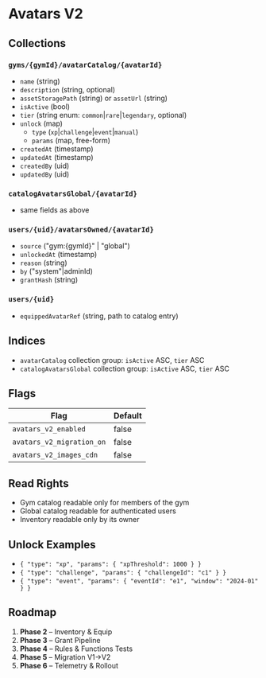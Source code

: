 # Avatars V2

## Collections

### `gyms/{gymId}/avatarCatalog/{avatarId}`
- `name` (string)
- `description` (string, optional)
- `assetStoragePath` (string) or `assetUrl` (string)
- `isActive` (bool)
- `tier` (string enum: `common`|`rare`|`legendary`, optional)
- `unlock` (map)
  - `type` (`xp`|`challenge`|`event`|`manual`)
  - `params` (map, free-form)
- `createdAt` (timestamp)
- `updatedAt` (timestamp)
- `createdBy` (uid)
- `updatedBy` (uid)

### `catalogAvatarsGlobal/{avatarId}`
- same fields as above

### `users/{uid}/avatarsOwned/{avatarId}`
- `source` ("gym:{gymId}" | "global")
- `unlockedAt` (timestamp)
- `reason` (string)
- `by` ("system"|adminId)
- `grantHash` (string)

### `users/{uid}`
- `equippedAvatarRef` (string, path to catalog entry)

## Indices
- `avatarCatalog` collection group: `isActive` ASC, `tier` ASC
- `catalogAvatarsGlobal` collection group: `isActive` ASC, `tier` ASC

## Flags
| Flag | Default |
|------|---------|
| `avatars_v2_enabled` | false |
| `avatars_v2_migration_on` | false |
| `avatars_v2_images_cdn` | false |

## Read Rights
- Gym catalog readable only for members of the gym
- Global catalog readable for authenticated users
- Inventory readable only by its owner

## Unlock Examples
- `{ "type": "xp", "params": { "xpThreshold": 1000 } }`
- `{ "type": "challenge", "params": { "challengeId": "c1" } }`
- `{ "type": "event", "params": { "eventId": "e1", "window": "2024-01" } }`

## Roadmap
1. **Phase 2** – Inventory & Equip
2. **Phase 3** – Grant Pipeline
3. **Phase 4** – Rules & Functions Tests
4. **Phase 5** – Migration V1→V2
5. **Phase 6** – Telemetry & Rollout
